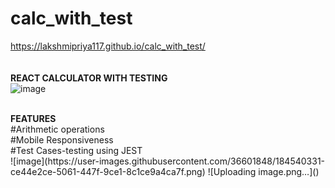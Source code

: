# calc_with_test
https://lakshmipriya117.github.io/calc_with_test/<br/>
<br/>
<br/>
<b>REACT CALCULATOR WITH TESTING</B><BR/>
![image](https://user-images.githubusercontent.com/36601848/184528482-9e380948-e9aa-4d91-9827-f51d51b4becd.png)


<BR/>
<B>FEATURES</B><br/>
#Arithmetic operations<br/>
#Mobile Responsiveness<br/>
#Test Cases-testing using JEST</br/>![image](https://user-images.githubusercontent.com/36601848/184540331-ce44e2ce-5061-447f-9ce1-8c1ce9a4ca7f.png)
![Uploading image.png…]()


